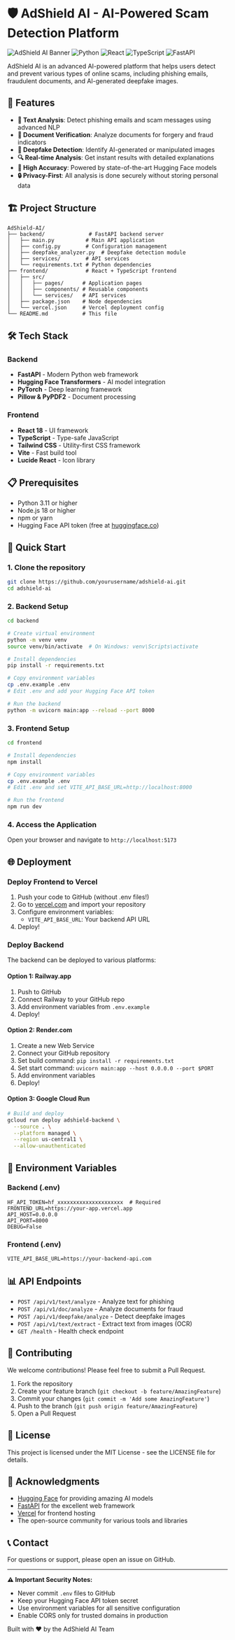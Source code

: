 # 🛡️ AdShield AI - AI-Powered Scam Detection Platform

![AdShield AI Banner](https://img.shields.io/badge/AdShield-AI-purple?style=for-the-badge)
![Python](https://img.shields.io/badge/Python-3.11+-blue?style=flat-square)
![React](https://img.shields.io/badge/React-18.2-61DAFB?style=flat-square)
![TypeScript](https://img.shields.io/badge/TypeScript-5.0-blue?style=flat-square)
![FastAPI](https://img.shields.io/badge/FastAPI-0.115-green?style=flat-square)

AdShield AI is an advanced AI-powered platform that helps users detect and prevent various types of online scams, including phishing emails, fraudulent documents, and AI-generated deepfake images.

## 🚀 Features

- **📧 Text Analysis**: Detect phishing emails and scam messages using advanced NLP
- **📄 Document Verification**: Analyze documents for forgery and fraud indicators
- **🤖 Deepfake Detection**: Identify AI-generated or manipulated images
- **🔍 Real-time Analysis**: Get instant results with detailed explanations
- **🎯 High Accuracy**: Powered by state-of-the-art Hugging Face models
- **🔒 Privacy-First**: All analysis is done securely without storing personal data

## 🏗️ Project Structure

```
AdShield-AI/
├── backend/              # FastAPI backend server
│   ├── main.py          # Main API application
│   ├── config.py        # Configuration management
│   ├── deepfake_analyzer.py  # Deepfake detection module
│   ├── services/        # API services
│   └── requirements.txt # Python dependencies
├── frontend/            # React + TypeScript frontend
│   ├── src/
│   │   ├── pages/      # Application pages
│   │   ├── components/ # Reusable components
│   │   └── services/   # API services
│   ├── package.json    # Node dependencies
│   └── vercel.json     # Vercel deployment config
└── README.md           # This file
```

## 🛠️ Tech Stack

### Backend
- **FastAPI** - Modern Python web framework
- **Hugging Face Transformers** - AI model integration
- **PyTorch** - Deep learning framework
- **Pillow & PyPDF2** - Document processing

### Frontend
- **React 18** - UI framework
- **TypeScript** - Type-safe JavaScript
- **Tailwind CSS** - Utility-first CSS framework
- **Vite** - Fast build tool
- **Lucide React** - Icon library

## 📋 Prerequisites

- Python 3.11 or higher
- Node.js 18 or higher
- npm or yarn
- Hugging Face API token (free at [huggingface.co](https://huggingface.co))

## 🚀 Quick Start

### 1. Clone the repository
```bash
git clone https://github.com/yourusername/adshield-ai.git
cd adshield-ai
```

### 2. Backend Setup
```bash
cd backend

# Create virtual environment
python -m venv venv
source venv/bin/activate  # On Windows: venv\Scripts\activate

# Install dependencies
pip install -r requirements.txt

# Copy environment variables
cp .env.example .env
# Edit .env and add your Hugging Face API token

# Run the backend
python -m uvicorn main:app --reload --port 8000
```

### 3. Frontend Setup
```bash
cd frontend

# Install dependencies
npm install

# Copy environment variables
cp .env.example .env
# Edit .env and set VITE_API_BASE_URL=http://localhost:8000

# Run the frontend
npm run dev
```

### 4. Access the Application
Open your browser and navigate to `http://localhost:5173`

## 🌐 Deployment

### Deploy Frontend to Vercel

1. Push your code to GitHub (without .env files!)
2. Go to [vercel.com](https://vercel.com) and import your repository
3. Configure environment variables:
   - `VITE_API_BASE_URL`: Your backend API URL
4. Deploy!

### Deploy Backend

The backend can be deployed to various platforms:

#### Option 1: Railway.app
1. Push to GitHub
2. Connect Railway to your GitHub repo
3. Add environment variables from `.env.example`
4. Deploy!

#### Option 2: Render.com
1. Create a new Web Service
2. Connect your GitHub repository
3. Set build command: `pip install -r requirements.txt`
4. Set start command: `uvicorn main:app --host 0.0.0.0 --port $PORT`
5. Add environment variables
6. Deploy!

#### Option 3: Google Cloud Run
```bash
# Build and deploy
gcloud run deploy adshield-backend \
  --source . \
  --platform managed \
  --region us-central1 \
  --allow-unauthenticated
```

## 🔑 Environment Variables

### Backend (.env)
```env
HF_API_TOKEN=hf_xxxxxxxxxxxxxxxxxxxxx  # Required
FRONTEND_URL=https://your-app.vercel.app
API_HOST=0.0.0.0
API_PORT=8000
DEBUG=False
```

### Frontend (.env)
```env
VITE_API_BASE_URL=https://your-backend-api.com
```

## 📊 API Endpoints

- `POST /api/v1/text/analyze` - Analyze text for phishing
- `POST /api/v1/doc/analyze` - Analyze documents for fraud
- `POST /api/v1/deepfake/analyze` - Detect deepfake images
- `POST /api/v1/text/extract` - Extract text from images (OCR)
- `GET /health` - Health check endpoint

## 🤝 Contributing

We welcome contributions! Please feel free to submit a Pull Request.

1. Fork the repository
2. Create your feature branch (`git checkout -b feature/AmazingFeature`)
3. Commit your changes (`git commit -m 'Add some AmazingFeature'`)
4. Push to the branch (`git push origin feature/AmazingFeature`)
5. Open a Pull Request

## 📄 License

This project is licensed under the MIT License - see the LICENSE file for details.

## 🙏 Acknowledgments

- [Hugging Face](https://huggingface.co) for providing amazing AI models
- [FastAPI](https://fastapi.tiangolo.com/) for the excellent web framework
- [Vercel](https://vercel.com) for frontend hosting
- The open-source community for various tools and libraries

## 📞 Contact

For questions or support, please open an issue on GitHub.

---

**⚠️ Important Security Notes:**
- Never commit `.env` files to GitHub
- Keep your Hugging Face API token secret
- Use environment variables for all sensitive configuration
- Enable CORS only for trusted domains in production

Built with ❤️ by the AdShield AI Team
